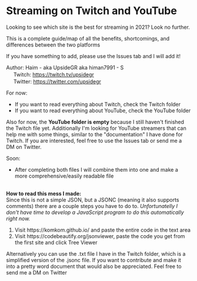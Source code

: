 # Streaming on Twitch and YouTube
Looking to see which site is the best for streaming in 2021? Look no further.

This is a complete guide/map of all the benefits, shortcomings, and differences between the two platforms

If you have something to add, please use the Issues tab and I will add it!

Author:
Haim - aka UpsideGR aka himan7991 - S
<br>
<img src="https://assets.stickpng.com/thumbs/580b57fcd9996e24bc43c540.png" width="16px"> 
Twitch: https://twitch.tv/upsidegr
<br>
<img src="https://assets.stickpng.com/images/580b57fcd9996e24bc43c53e.png" width="16px"> 
Twitter: https://twitter.com/upsidegr

For now:
<ul> 
  <li>If you want to read everything about Twitch, check the Twitch folder</li>
  <li>If you want to read everything about YouTube, check the YouTube folder</li>
</ul>
  <p>Also for now, the <strong>YouTube folder is empty</strong> because I still haven't finished the Twitch file yet. Additionally I'm looking for YouTube streamers that can help me with some things, similar to the "documentation" I have done for Twitch. If you are interested, feel free to use the Issues tab or send me a DM on Twitter.</p> 
  
Soon:
<ul>
  <li>After completing both files I will combine them into one and make a more comprehensive/easily readable file</li>
</ul>

<br>
<strong>How to read this mess I made: </strong>
<br>
Since this is not a simple JSON, but a JSONC (meaning it also supports comments) there are a couple steps you have to do to.
<i>Unfortunatelly I don't have time to develop a JavaScript program to do this automatically right now.</i>
<ol> 
  <li>Visit https://komkom.github.io/ and paste the entire code in the text area</li>
  <li>Visit https://codebeautify.org/jsonviewer, paste the code you get from the first site and click Tree Viewer</li>
</ol>

Alternatively you can use the .txt file I have in the Twitch folder, which is a simplified version of the .jsonc file.
If you want to contribute and make it into a pretty word document that would also be appreciated. Feel free to send me a DM on Twitter
